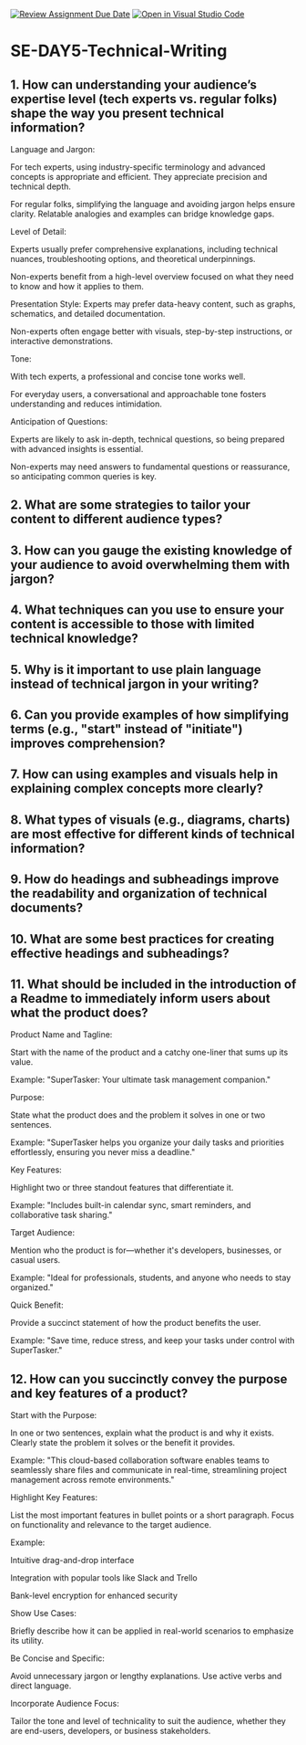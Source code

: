 [![Review Assignment Due Date](https://classroom.github.com/assets/deadline-readme-button-22041afd0340ce965d47ae6ef1cefeee28c7c493a6346c4f15d667ab976d596c.svg)](https://classroom.github.com/a/zsAR-pyY)
[![Open in Visual Studio Code](https://classroom.github.com/assets/open-in-vscode-2e0aaae1b6195c2367325f4f02e2d04e9abb55f0b24a779b69b11b9e10269abc.svg)](https://classroom.github.com/online_ide?assignment_repo_id=18608041&assignment_repo_type=AssignmentRepo)
# SE-DAY5-Technical-Writing
## 1. How can understanding your audience’s expertise level (tech experts vs. regular folks) shape the way you present technical information?
Language and Jargon:

For tech experts, using industry-specific terminology and advanced concepts is appropriate and efficient. They appreciate precision and technical depth.

For regular folks, simplifying the language and avoiding jargon helps ensure clarity. Relatable analogies and examples can bridge knowledge gaps.

Level of Detail:

Experts usually prefer comprehensive explanations, including technical nuances, troubleshooting options, and theoretical underpinnings.

Non-experts benefit from a high-level overview focused on what they need to know and how it applies to them.

Presentation Style:
Experts may prefer data-heavy content, such as graphs, schematics, and detailed documentation.

Non-experts often engage better with visuals, step-by-step instructions, or interactive demonstrations.

Tone:

With tech experts, a professional and concise tone works well.

For everyday users, a conversational and approachable tone fosters understanding and reduces intimidation.

Anticipation of Questions:

Experts are likely to ask in-depth, technical questions, so being prepared with advanced insights is essential.

Non-experts may need answers to fundamental questions or reassurance, so anticipating common queries is key.


## 2. What are some strategies to tailor your content to different audience types?




## 3. How can you gauge the existing knowledge of your audience to avoid overwhelming them with jargon?
## 4. What techniques can you use to ensure your content is accessible to those with limited technical knowledge?
## 5. Why is it important to use plain language instead of technical jargon in your writing?
## 6. Can you provide examples of how simplifying terms (e.g., "start" instead of "initiate") improves comprehension?
## 7. How can using examples and visuals help in explaining complex concepts more clearly?
## 8. What types of visuals (e.g., diagrams, charts) are most effective for different kinds of technical information?
## 9. How do headings and subheadings improve the readability and organization of technical documents?
## 10. What are some best practices for creating effective headings and subheadings?
## 11. What should be included in the introduction of a Readme to immediately inform users about what the product does?
Product Name and Tagline:

Start with the name of the product and a catchy one-liner that sums up its value.

Example: "SuperTasker: Your ultimate task management companion."

Purpose:

State what the product does and the problem it solves in one or two sentences.

Example: "SuperTasker helps you organize your daily tasks and priorities effortlessly, ensuring you never miss a deadline."

Key Features:

Highlight two or three standout features that differentiate it.

Example: "Includes built-in calendar sync, smart reminders, and collaborative task sharing."

Target Audience:

Mention who the product is for—whether it's developers, businesses, or casual users.

Example: "Ideal for professionals, students, and anyone who needs to stay organized."

Quick Benefit:

Provide a succinct statement of how the product benefits the user.

Example: "Save time, reduce stress, and keep your tasks under control with SuperTasker."


## 12. How can you succinctly convey the purpose and key features of a product?
Start with the Purpose:

In one or two sentences, explain what the product is and why it exists. Clearly state the problem it solves or the benefit it provides.

Example: "This cloud-based collaboration software enables teams to seamlessly share files and communicate in real-time, streamlining project management across remote environments."

Highlight Key Features:

List the most important features in bullet points or a short paragraph. Focus on functionality and relevance to the target audience.

Example:

Intuitive drag-and-drop interface

Integration with popular tools like Slack and Trello

Bank-level encryption for enhanced security

Show Use Cases:

Briefly describe how it can be applied in real-world scenarios to emphasize its utility.

Be Concise and Specific:

Avoid unnecessary jargon or lengthy explanations. Use active verbs and direct language.

Incorporate Audience Focus:

Tailor the tone and level of technicality to suit the audience, whether they are end-users, developers, or business stakeholders.
